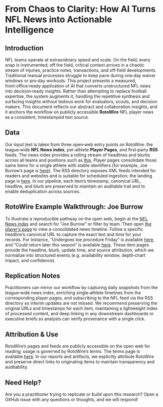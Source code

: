 # From Chaos to Clarity: How AI Turns NFL News into Actionable Intelligence

## Introduction
NFL teams operate at extraordinary speed and scale. On the field, every snap is instrumented; off the field, critical context arrives in a chaotic stream of injuries, practice notes, transactions, and off‑field developments. Traditional manual processes struggle to keep pace during one‑day waiver windows or pro‑day workouts. This project presents a measured, front‑office‑ready application of AI that converts unstructured NFL news into decision‑ready insights. Rather than attempting to replace football expertise, the system augments it, handling the repetitive synthesis and surfacing insights without tedious work for evaluators, scouts, and decision makers. This document reflects our abstract and collaboration insights, and it anchors the workflow on publicly accessible **RotoWire** NFL player news as a consistent, timestamped text source.

## Data
Our input text is taken from three open‑web entry points on RotoWire: the league‑wide **NFL News index**, per‑athlete **Player Pages**, and first‑party **RSS** feeds. The news index provides a rolling stream of headlines and blurbs across all teams and positions such as [this](https://www.rotowire.com/football/news.php). Player pages consolidate those same items for a single athlete with stable identifiers (for example, Joe Burrow’s page is [here](https://www.rotowire.com/football/player/joe-burrow-14442)). The RSS directory exposes XML feeds intended for readers and websites and is suitable for scheduled ingestion; the landing page is [here](https://www.rotowire.com/rss/). In our pipeline, each item’s timestamp, canonical URL, headline, and blurb are preserved to maintain an auditable trail and to enable deduplication across sources.

## RotoWire Example Walkthrough: Joe Burrow
To illustrate a reproducible pathway on the open web, begin at the [NFL News index](https://www.rotowire.com/football/news.php) and search for “Joe Burrow” or filter by team. Then open [the player’s page](https://www.rotowire.com/football/player/joe-burrow-14442) to view a consolidated news timeline. Follow a specific headline’s canonical URL to capture the exact text and time for your records. For instance, “Undergoes toe procedure Friday” is available [here](https://www.rotowire.com/football/headlines/joe-burrow-injury-undergoes-toe-procedure-friday-606423), and “Could return later this season” is available [here](https://www.rotowire.com/football/headlines/joe-burrow-injury-could-return-later-this-season-606626). These item pages provide the headline, blurb, update time, and source attribution, which we normalize into structured events (e.g. availability window, depth‑chart impact, and confidence).

## Replication Notes
Practitioners can mirror our workflow by capturing daily snapshots from the league‑wide news index, enriching single‑athlete timelines from the corresponding player pages, and subscribing to the NFL feed via the RSS directory so interim updates are not missed. We recommend preserving the original URLs and timestamps for each item, maintaining a lightweight index of processed content, and deep linking in any downstream dashboards or executive briefs so analysts can verify provenance with a single click.

## Attribution & Use
RotoWire’s pages and feeds are publicly accessible on the open web for reading; usage is governed by RotoWire’s terms. The terms page is available [here](https://www.rotowire.com/termsandconditions.php). In our reports and artifacts, we explicitly attribute RotoWire and preserve direct links to originating items to maintain transparency and auditability.

## Need Help?
Are you a practitioner trying to replicate or build upon this research? Open a GitHub issue with any questions or thoughts, and we will respond!
